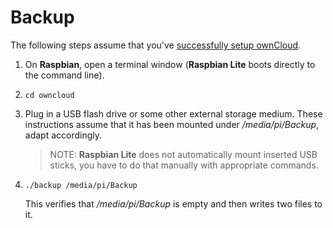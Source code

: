 # Backup
The following steps assume that you've [successfully setup ownCloud](install-owncloud.md).

1. On **Raspbian**, open a terminal window (**Raspbian Lite** boots directly to the command line).
2. `cd owncloud`
3. Plug in a USB flash drive or some other external storage medium. These instructions assume that it has been mounted
   under */media/pi/Backup*, adapt accordingly.
   > NOTE: **Raspbian Lite** does not automatically mount inserted USB sticks, you have to do that manually with
   > appropriate commands.    
4. `./backup /media/pi/Backup`

   This verifies that */media/pi/Backup* is empty and then writes two files to it.
